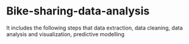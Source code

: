 # Bike-sharing-data-analysis
It includes the following steps that data extraction, data cleaning, data analysis and visualization, predictive modelling
